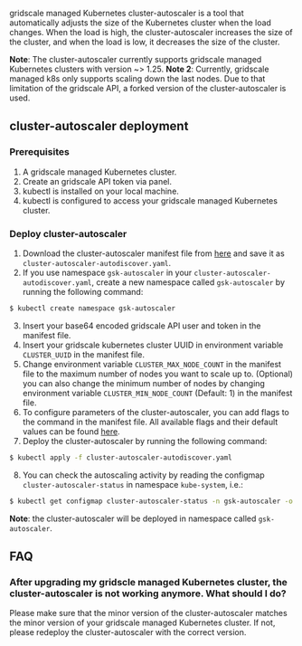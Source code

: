 
gridscale managed Kubernetes cluster-autoscaler is a tool that automatically adjusts the size of the Kubernetes cluster when the load changes. When the load is high, the cluster-autoscaler increases the size of the cluster, and when the load is low, it decreases the size of the cluster. 

**Note**: The cluster-autoscaler currently supports gridscale managed Kubernetes clusters with version ~> 1.25.
**Note 2**: Currently, gridscale managed k8s only supports scaling down the last nodes. Due to that limitation of the gridscale API, a forked version of the cluster-autoscaler is used. 

## cluster-autoscaler deployment
### Prerequisites
1. A gridscale managed Kubernetes cluster.
2. Create an gridscale API token via panel.
3. kubectl is installed on your local machine.
4. kubectl is configured to access your gridscale managed Kubernetes cluster.

### Deploy cluster-autoscaler
1. Download the cluster-autoscaler manifest file from [here](https://github.com/gridscale/autoscaler/blob/gsk-autoscaler-1.25.1/cluster-autoscaler/cloudprovider/gridscale/cluster-autoscaler-autodiscover.yaml) and save it as `cluster-autoscaler-autodiscover.yaml`.
2. If you use namespace `gsk-autoscaler` in your `cluster-autoscaler-autodiscover.yaml`, create a new namespace called `gsk-autoscaler` by running the following command:
```bash
$ kubectl create namespace gsk-autoscaler
```
3. Insert your base64 encoded gridscale API user and token in the manifest file.
4. Insert your gridscale kubernetes cluster UUID in environment variable `CLUSTER_UUID` in the manifest file.
5. Change environment variable `CLUSTER_MAX_NODE_COUNT` in the manifest file to the maximum number of nodes you want to scale up to. (Optional) you can also change the minimum number of nodes by changing environment variable `CLUSTER_MIN_NODE_COUNT` (Default: 1) in the manifest file.
6. To configure parameters of the cluster-autoscaler, you can add flags to the command in the manifest file. All available flags and their default values can be found [here](https://github.com/gridscale/autoscaler/blob/gsk-autoscaler-1.25.1/cluster-autoscaler/FAQ.md#what-are-the-parameters-to-ca).
7. Deploy the cluster-autoscaler by running the following command:
```bash
$ kubectl apply -f cluster-autoscaler-autodiscover.yaml
```
8. You can check the autoscaling activity by reading the configmap `cluster-autoscaler-status` in namespace `kube-system`, i.e.:
```bash
$ kubectl get configmap cluster-autoscaler-status -n gsk-autoscaler -o yaml
```

**Note**: the cluster-autoscaler will be deployed in namespace called `gsk-autoscaler`.

## FAQ
### After upgrading my gridscle managed Kubernetes cluster, the cluster-autoscaler is not working anymore. What should I do?
Please make sure that the minor version of the cluster-autoscaler matches the minor version of your gridscale managed Kubernetes cluster. If not, please redeploy the cluster-autoscaler with the correct version.